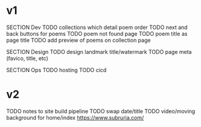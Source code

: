 # v1
SECTION Dev
TODO collections which detail poem order
TODO next and back buttons for poems
TODO poem not found page
TODO poem title as page title
TODO add preview of poems on collection page


SECTION Design
TODO design landmark title/watermark
TODO page meta (favico, title, etc)

SECTION Ops
TODO hosting
TODO cicd

# v2
TODO notes to site build pipeline
TODO swap date/title
TODO video/moving background for home/index https://www.subruria.com/

